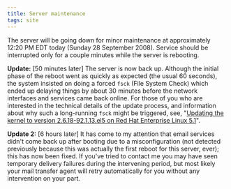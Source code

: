 ```yaml
---
title: Server maintenance
tags: site
---
```


The server will be going down for minor maintenance at approximately 12:20 PM EDT today (Sunday 28 September 2008). Service should be interrupted only for a couple minutes while the server is rebooting.

**Update:** \[50 minutes later\] The server is now back up. Although the initial phase of the reboot went as quickly as expected (the usual 60 seconds), the system insisted on doing a forced `fsck` (File System Check) which ended up delaying things by about 30 minutes before the network interfaces and services came back online. For those of you who are interested in the technical details of the update process, and information about why such a long-running `fsck` might be triggered, see, "[Updating the kernel to version 2.6.18-92.1.13.el5 on Red Hat Enterprise Linux 5.1](/wiki/Updating_the_kernel_to_version_2.6.18-92.1.13.el5_on_Red_Hat_Enterprise_Linux_5.1)".

**Update 2:** \[6 hours later\] It has come to my attention that email services didn't come back up after booting due to a misconfiguration (not detected previously because this was actually the first reboot for this server, ever); this has now been fixed. If you've tried to contact me you may have seen temporary delivery failures during the intervening period, but most likely your mail transfer agent will retry automatically for you without any intervention on your part.
